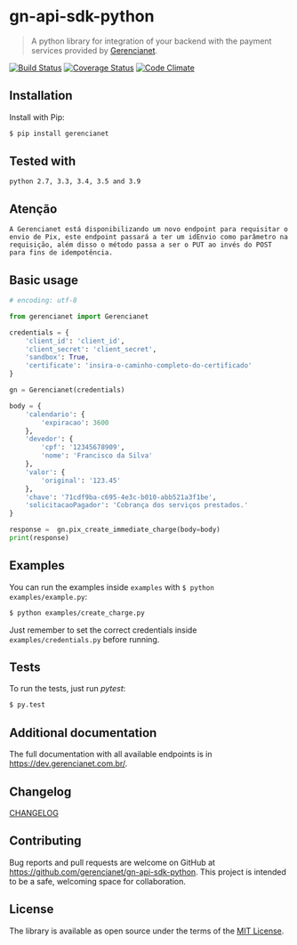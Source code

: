 # gn-api-sdk-python

> A python library for integration of your backend with the payment services
provided by [Gerencianet](http://gerencianet.com.br).

[![Build Status](https://travis-ci.org/gerencianet/gn-api-sdk-python.svg)](https://travis-ci.org/gerencianet/gn-api-sdk-python)
[![Coverage Status](https://coveralls.io/repos/gerencianet/gn-api-sdk-python/badge.svg?branch=master&service=github)](https://coveralls.io/github/gerencianet/gn-api-sdk-python?branch=master)
[![Code Climate](https://codeclimate.com/github/gerencianet/gn-api-sdk-python/badges/gpa.svg)](https://codeclimate.com/github/gerencianet/gn-api-sdk-python)

## Installation

Install with Pip:

```bash
$ pip install gerencianet
```
## Tested with
```
python 2.7, 3.3, 3.4, 3.5 and 3.9
```
## Atenção
```
A Gerencianet está disponibilizando um novo endpoint para requisitar o envio de Pix, este endpoint passará a ter um idEnvio como parâmetro na requisição, além disso o método passa a ser o PUT ao invés do POST para fins de idempotência. 
```

## Basic usage

```python
# encoding: utf-8

from gerencianet import Gerencianet

credentials = {
    'client_id': 'client_id',
    'client_secret': 'client_secret',
    'sandbox': True,
    'certificate': 'insira-o-caminho-completo-do-certificado'
}

gn = Gerencianet(credentials)

body = {
    'calendario': {
        'expiracao': 3600
    },
    'devedor': {
        'cpf': '12345678909',
        'nome': 'Francisco da Silva'
    },
    'valor': {
        'original': '123.45'
    },
    'chave': '71cdf9ba-c695-4e3c-b010-abb521a3f1be',
    'solicitacaoPagador': 'Cobrança dos serviços prestados.'
}

response =  gn.pix_create_immediate_charge(body=body)
print(response)

```

## Examples

You can run the examples inside `examples` with
`$ python examples/example.py`:

```bash
$ python examples/create_charge.py
```

Just remember to set the correct credentials inside `examples/credentials.py` before running.

## Tests

To run the tests, just run *pytest*:

```bash
$ py.test
```

## Additional documentation

The full documentation with all available endpoints is in https://dev.gerencianet.com.br/.

## Changelog

[CHANGELOG](CHANGELOG.md)

## Contributing

Bug reports and pull requests are welcome on GitHub at https://github.com/gerencianet/gn-api-sdk-python. This project is intended to be a safe, welcoming space for collaboration.

## License

The library is available as open source under the terms of the [MIT License](LICENSE).

